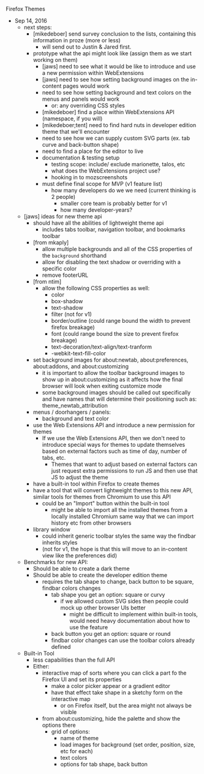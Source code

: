 Firefox Themes

* Sep 14, 2016
	* next steps:
		* [mikedeboer] send survey conclusion to the lists, containing this information in proze (more or less)
			* will send out to Justin & Jared first.
		* prototype what the api might look like (assign them as we start working on them)
			* [jaws] need to see what it would be like to introduce and use a new permission within WebExtensions
			* [jaws] need to see how setting background images on the in-content pages would work
			* need to see how setting background and text colors on the menus and panels would work
				* or: any overriding CSS styles
			* [mikedeboer] find a place within WebExtensions API (namespace, if you will)
			* [mikedeboer;tent] need to find hard nuts in developer edition theme that we'll encounter
			* need to see how we can supply custom SVG parts (ex. tab curve and back-button shape)
			* need to find a place for the editor to live
			* documentation & testing setup
				* testing scope: include/ exclude marionette, talos, etc
				* what does the WebExtensions project use?
				* hooking in to mozscreenshots
			* must define final scope for MVP (v1 feature list)
				* how many developers do we we need (current thinking is 2 people)
					* smaller core team is probably better for v1
					* how many developer-years?
	* [jaws] ideas for new theme api
		* should have all the abilities of lightweight theme api
			* includes tabs toolbar, navigation toolbar, and bookmarks toolbar
		* [from mkaply]
			* allow multiple backgrounds and all of the CSS properties of the `background` shorthand
			* allow for disabling the text shadow or overriding with a specific color
			* remove footerURL
		* [from ntim]
			* allow the following CSS properties as well:
				* color
				* box-shadow
				* text-shadow
				* filter (not for v1)
				* border/outline (could range bound the width to prevent firefox breakage)
				* font (could range bound the size to prevent firefox breakage)
				* text-decoration/text-align/text-tranform
				* -webkit-text-fill-color
		* set background images for about:newtab, about:preferences, about:addons, and about:customizing
			* it is important to allow the toolbar background images to show up in about:customizing as it affects how the final browser will look when exiting customize mode
			* some background images should be called out specifically and have names that will determine their positioning such as: theme_newtab_attribution
		* menus / doorhangers / panels:
			* background and text color
		* use the Web Extensions API and introduce a new permission for themes
			* If we use the Web Extensions API, then we don't need to introduce special ways for themes to update themselves based on external factors such as time of day, number of tabs, etc.
				* Themes that want to adjust based on external factors can just request extra permissions to run JS and then use that JS to adjust the theme
		* have a built-in tool within Firefox to create themes
		* have a tool that will convert lightweight themes to this new API, similar tools for themes from Chromium to use this API
			* could be an "Import" button within the built-in tool
				* might be able to import all the installed themes from a locally installed Chromium same way that we can import history etc from other browsers
		* library window
			* could inherit generic toolbar styles the same way the findbar inherits styles
			* (not for v1, the hope is that this will move to an in-content view like the preferences did)
	* Benchmarks for new API:
		* Should be able to create a dark theme
		* Should be able to create the developer edition theme
			* requires the tab shape to change, back button to be square, findbar colors changes
				* tab shape you get an option: square or curvy
					* if we allowed custom SVG sides then people could mock up other browser UIs better
						* might be difficult to implement within built-in tools, would need heavy documentation about how to use the feature
				* back button you get an option: square or round
				* findbar color changes can use the toolbar colors already defined
	* Built-in Tool
		* less capabilities than the full API
		* Either:
			* interactive map of sorts where you can click a part fo the Firefox UI and set its properties
				* make a color picker appear or a gradient editor
				* have that effect take shape in a sketchy form on the interactive map
					* or on Firefox itself, but the area might not always be visible
			* from about:customizing, hide the palette and show the options there
				* grid of options:
					* name of theme
					* load images for background (set order, position, size, etc for each)
					* text colors
					* options for tab shape, back button
